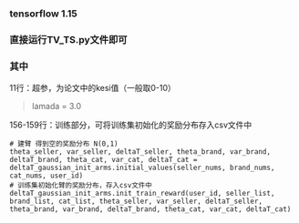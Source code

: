 ### tensorflow 1.15
### 直接运行TV_TS.py文件即可
### 其中
11行：超参，为论文中的kesi值（一般取0-10）
> lamada = 3.0
> 
156-159行：训练部分，可将训练集初始化的奖励分布存入csv文件中

~~~
# 建臂 得到空的奖励分布 N(0,1)
theta_seller, var_seller, deltaT_seller, theta_brand, var_brand, deltaT_brand, theta_cat, var_cat, deltaT_cat = deltaT_gaussian_init_arms.initial_values(seller_nums, brand_nums, cat_nums, user_id)
# 训练集初始化臂的奖励分布，存入csv文件中
deltaT_gaussian_init_arms.init_train_reward(user_id, seller_list, brand_list, cat_list, theta_seller, var_seller, deltaT_seller, theta_brand, var_brand, deltaT_brand, theta_cat, var_cat, deltaT_cat)
~~~

